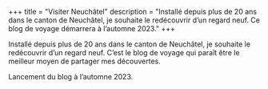 +++
title = "Visiter Neuchâtel"
description = "Installé depuis plus de 20 ans dans le canton de Neuchâtel, je souhaite le redécouvrir d’un regard neuf. Ce blog de voyage démarrera à l’automne 2023."
+++

Installé depuis plus de 20 ans dans le canton de Neuchâtel, je souhaite le redécouvrir d’un regard neuf. C’est le blog de voyage qui paraît être le meilleur moyen de partager mes découvertes.

Lancement du blog à l’automne 2023.